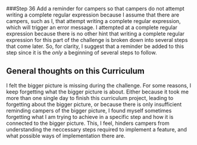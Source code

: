 ###Step 36
Add a reminder for campers so that campers do not attempt writing a complete regular expression because I assume that there are campers, such as I, that attempt writing a complete regular expression, which will trigger an error message. I attempted at a complete regular expression because there is no other hint that writing a complete regular expression for this part of the challenge is broken down into several steps that come later. So, for clarity, I suggest that a reminder be added to this step since it is the *only* a beginning of several steps to follow. 



## General thoughts on this Curriculum 
I felt the bigger picture is missing during the challenge. 
For some reasons, I keep forgetting what the bigger picture is about. 
Either because it took me more than one single day to finish this curriculum project, leading to forgetting about the bigger picture, or because there is only insufficient reminding campers of the bigger picture, I found myself sometimes forgetting what I am trying to achieve in a specific step and how it is connected to the bigger picture. This, I feel, hinders campers from understanding the neccessary steps required to implement a feature, and what possible ways of implementation there are. 